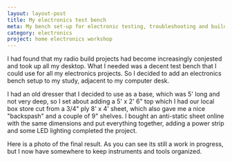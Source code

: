 ```yaml
---
layout: layout-post
title: My electronics test bench
meta: My bench set-up for electronic testing, troubleshooting and building
category: electronics
project: home electronics workshop
---
```


  I had found that my radio build projects had become increasingly conjested and took up all my desktop.  What I needed was a decent test bench that I could use for all my electronics projects.  So I decided to add an electronics bench setup to my study, adjacent to my computer desk.

  I had an old dresser that I decided to use as a base, which was 5' long and not very deep, so I set about adding a 5' x 2' 6" top which I had our local box store cut from a 3/4" ply 8' x 4' sheet, which also gave me a nice "backspash" and a couple of 9" shelves.  I bought an anti-static sheet online with the same dimensions and put everything together, adding a power strip and some LED lighting completed the project.

  Here is a photo of the final result.  As you can see its still a work in progress, but I now have somewhere to keep instruments and tools organized.


